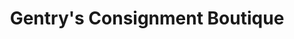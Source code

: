 ---
title: "Gentry's Consignment Boutique"
url: /newburyport/gentrys-consignment-boutique/
shop: Kleidung
---